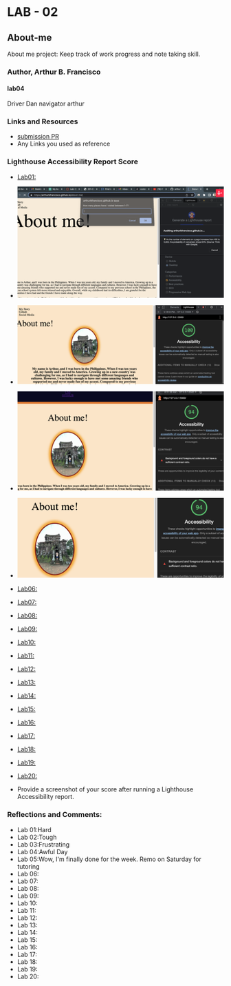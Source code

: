 # LAB - 02

## About-me

About me project: Keep track of work progress and note taking skill.

### Author, Arthur B. Francisco

#### lab04
Driver Dan
navigator arthur

### Links and Resources

* [submission PR](http://xyz.com)
* Any Links you used as reference

### Lighthouse Accessibility Report Score

* [Lab01:](img.)
* ![Lab02:](img/lighthouse_lab02.png)
* ![Lab03:](img/lighthouse_lab03.png)
* ![Lab04:](img/lighthouse_lab04.png)
* ![Lab05:](img/lighthouse_lab05.png)
* [Lab06:](link)
* [Lab07:](link)
* [Lab08:](link)
* [Lab09:](link)
* [Lab10:](link)
* [Lab11:](link)
* [Lab12:](link)
* [Lab13:](link)
* [Lab14:](link)
* [Lab15:](link)
* [Lab16:](link)
* [Lab17:](link)
* [Lab18:](link)
* [Lab19:](link)
* [Lab20:](link)


* Provide a screenshot of your score after running a Lighthouse Accessibility report.

### Reflections and Comments:

* Lab 01:Hard
* Lab 02:Tough
* Lab 03:Frustrating
* Lab 04:Awful Day
* Lab 05:Wow, I'm finally done for the week. Remo on Saturday for tutoring
* Lab 06:
* Lab 07:
* Lab 08:
* Lab 09:
* Lab 10:
* Lab 11:
* Lab 12:
* Lab 13:
* Lab 14:
* Lab 15:
* Lab 16:
* Lab 17:
* Lab 18:
* Lab 19:
* Lab 20:


